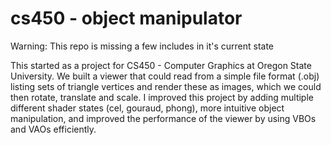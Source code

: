 # cs450 - object manipulator

Warning: This repo is missing a few includes in it's current state

This started as a project for CS450 - Computer Graphics at Oregon State University. We built a viewer that could read from a simple file format (.obj) listing sets of triangle vertices and render these as images, which we could then rotate, translate and scale. I improved this project by adding multiple different shader states (cel, gouraud, phong), more intuitive object manipulation, and improved the performance of the viewer by using VBOs and VAOs efficiently.
